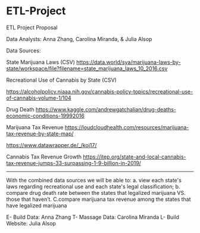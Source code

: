 # ETL-Project

ETL Project Proposal 

Data Analysts: Anna Zhang, Carolina Miranda, & Julia Alsop 

Data Sources:

State Marijuana Laws (CSV)
	https://data.world/sya/marijuana-laws-by-state/workspace/file?filename=state_marijuana_laws_10_2016.csv

Recreational Use of Cannabis by State (CSV)

https://alcoholpolicy.niaaa.nih.gov/cannabis-policy-topics/recreational-use-of-cannabis-volume-1/104

Drug Death 
https://www.kaggle.com/andrewgatchalian/drug-deaths-economic-conditions-19992016
    
 Marijuana Tax Revenue 
https://loudcloudhealth.com/resources/marijuana-tax-revenue-by-state-map/

https://www.datawrapper.de/_/koj17/

Cannabis Tax Revenue Growth 
https://itep.org/state-and-local-cannabis-tax-revenue-jumps-33-surpassing-1-9-billion-in-2019/
____________________________________________________________________________

With the combined data sources we will be able to: 
      a. view each state's laws regarding recreational use and each state's legal classification; 
      b. compare drug death rate between the states that legalized marijuana VS. those that haven’t. 
      C.compare marijuana tax revenue among the states that have legalized marijuana 
      
      

E- Build Data: Anna Zhang
T- Massage Data: Carolina Miranda
L- Build Website: Julia Alsop
